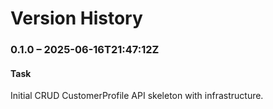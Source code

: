 # Version History

### 0.1.0 – 2025-06-16T21:47:12Z

#### Task
Initial CRUD CustomerProfile API skeleton with infrastructure.
